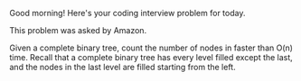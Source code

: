 Good morning! Here's your coding interview problem for today.This problem was asked by Amazon.Given a complete binary tree, count the number of nodes in faster than O(n)time. Recall that a complete binary tree has every level filled except the last,and the nodes in the last level are filled starting from the left.